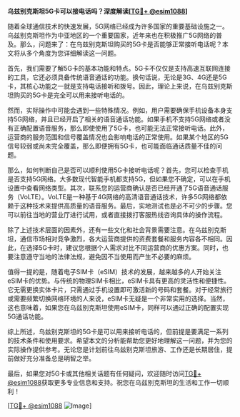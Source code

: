 **乌兹别克斯坦5G卡可以接电话吗？深度解读[[TG💪+ @esim1088](https://t.me/s/esim1088)]**

随着全球通信技术的快速发展，5G网络已经成为许多国家的重要基础设施之一。乌兹别克斯坦作为中亚地区的一个重要国家，近年来也在积极推广5G网络的普及。那么，问题来了：在乌兹别克斯坦购买的5G卡是否能够正常接听电话呢？本文将从多个角度为您详细解读这一问题。

首先，我们需要了解5G卡的基本功能和特点。5G卡不仅仅是支持高速互联网连接的工具，它还必须具备传统语音通话的功能。换句话说，无论是3G、4G还是5G卡，其核心功能之一就是支持电话接听和拨号。因此，理论上来说，在乌兹别克斯坦购买的5G卡是完全可以用来接听电话的。

然而，实际操作中可能会遇到一些特殊情况。例如，用户需要确保手机设备本身支持5G网络，并且已经开启了相关的语音通话功能。如果手机不支持5G网络或者没有正确配置语音服务，那么即使使用了5G卡，也可能无法正常接听电话。此外，运营商的服务范围和信号覆盖情况也会影响电话的正常使用。如果某个地区的5G信号较弱或尚未完全覆盖，那么即便拥有5G卡，也可能面临通话质量不佳的问题。

那么，如何判断自己是否可以顺利使用5G卡接听电话呢？首先，您可以检查手机是否支持5G网络。大多数现代智能手机都支持5G，但如果您不确定，可以在手机设置中查看网络类型。其次，联系您的运营商确认是否已经开通了5G语音通话服务（VoLTE）。VoLTE是一种基于4G网络的高清语音通话技术，许多5G网络都依赖于这种技术来提供高质量的语音服务。最后，实地测试也是必不可少的步骤。您可以前往当地的营业厅进行试用，或者直接拨打客服热线咨询具体的操作流程。

除了上述技术层面的因素外，还有一些文化和社会背景需要注意。在乌兹别克斯坦，通信市场相对竞争激烈，各大运营商提供的资费套餐和服务内容各不相同。因此，在选择5G卡时，建议您根据个人需求对比不同运营商的优惠方案。同时，也要注意遵守当地的法律法规，避免因不当使用而产生不必要的麻烦。

值得一提的是，随着电子SIM卡（eSIM）技术的发展，越来越多的人开始关注eSIM卡的优势。与传统的物理SIM卡相比，eSIM卡具有更高的灵活性和便捷性。它无需更换实体卡片，只需通过手机设置即可激活新的号码和套餐。对于经常旅行或需要频繁切换网络环境的人来说，eSIM卡无疑是一个非常实用的选择。当然，这也意味着，如果您在乌兹别克斯坦使用eSIM卡，同样可以通过正确的配置实现5G通话功能。

综上所述，乌兹别克斯坦的5G卡是可以用来接听电话的，但前提是要满足一系列的技术条件和使用要求。希望本文的分析能帮助您更好地理解这一问题，并为您的实际操作提供参考。无论您是计划前往乌兹别克斯坦旅游、工作还是长期居住，提前做好充分准备总是明智之举。

最后，如果您对5G卡或其他相关话题有任何疑问，欢迎随时访问[TG💪+ @esim1088](https://t.me/s/esim1088)获取更多专业信息和支持。祝您在乌兹别克斯坦的生活和工作一切顺利！

[[TG💪+ @esim1088](https://t.me/s/esim1088) ![Image](https://i.postimg.cc/4NQfJmqS/Snipaste-2025-05-13-00-14-12.png)]